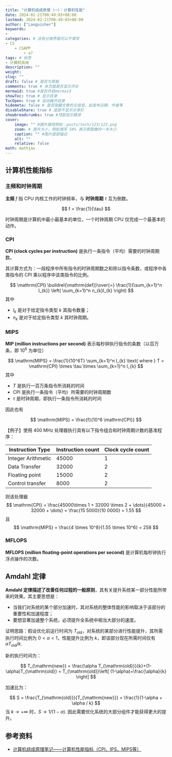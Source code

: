 ```yaml
---
title: "计算机组成原理（一）：计算机性能"
date: 2024-02-21T00:49:03+08:00
lastmod: 2024-02-21T00:49:03+08:00
author: ["Languisher"]
keywords: 
- 
categories: # 没有分类界面可以不填写
- CS 
    - CSAPP
        - a?
tags: # 标签
- 计算机系统
description: ""
weight:
slug: ""
draft: false # 是否为草稿
comments: true # 本页面是否显示评论
mermaid: true #是否开启mermaid
showToc: true # 显示目录
TocOpen: true # 自动展开目录
hidemeta: false # 是否隐藏文章的元信息，如发布日期、作者等
disableShare: true # 底部不显示分享栏
showbreadcrumbs: true #顶部显示路径
cover:
    image: "" #图片路径例如：posts/tech/123/123.png
    zoom: # 图片大小，例如填写 50% 表示原图像的一半大小
    caption: "" #图片底部描述
    alt: ""
    relative: false
math: mathjax
---
```


## 计算机性能指标
### 主频和时钟周期

**主频** $f$ 指 CPU 内核工作的时钟频率，与 **时钟周期** $\tau$ 互为倒数。

$$
f = \frac{1}{\tau}
$$

时钟周期是计算机中最小最基本的单位，一个时钟周期 CPU 仅完成一个最基本的动作。
### CPI

**CPI (clock cycles per instruction)** 是执行一条指令（平均）需要的时钟周期数。

其计算方式为：一段程序中所有指令的时钟周期数之和除以指令条数，或程序中各类指令的 CPI 乘以程序中该类指令的比例。

$$
\mathrm{CPI} \buildrel{\mathrm{def}}\over{=} \frac{1}{\sum_{k=1}^n I_{k}} \left( \sum_{k=1}^n n_{k}I_{k} \right)
$$
其中
- $I_{k}$ 是对于给定指令类型 $k$ 其指令数量；
- $n_{k}$ 是对于给定指令类型 $k$ 其时钟周期。

### MIPS

**MIP (million instructions per second)** 表示每秒钟执行指令的条数（以百万条，即 $10^6$ 为单位）

$$
\mathrm{MIPS} = \frac{1}{10^6T} \sum_{k=1}^n I_{k} \text{ where } T = \mathrm{CPI} \times \tau \times \sum_{k=1}^n I_{k}
$$
其中
- $T$ 是执行一百万条指令所消耗的时间
- $\mathrm{CPI}$ 是执行一条指令（平均）所需要的时钟周期数
- $\tau$ 是时钟周期，即执行一条指令所消耗的时间

因此也有

$$
\mathrm{MIPS} = \frac{f}{10^6 \mathrm{CPI}}
$$



【例子】使用 400 MHz 处理器执行具有以下指令组合和时钟周期计数的基准程序：

| Instruction Type | Instruction count | Clock cycle count |
| ---- | ---- | ---- |
| Integer Arithmetic | 45000 | 1 |
| Data Transfer | 32000 | 2 |
| Floating point  | 15000 | 2 |
| Control transfer | 8000 | 2 |

则该处理器 
$$
\mathrm{CPI} = \frac{45000\times 1 + 32000 \times 2 + \dots}{45000 + 32000 + \dots} = \frac{15 5000}{10 0000} = 1.55
$$
且
$$
\mathrm{MIPS} = \frac{4 \times 10^8}{1.55 \times 10^6} = 258
$$

### MFLOPS

**MFLOPS (million floating-point operations per second)** 是计算机每秒钟执行浮点操作的次数。

## Amdahl 定律

**Amdahl 定律描述了改善任何过程的一般原则**，其有关提升系统某一部分性能所带来的效果。其主要思想是：
- 当我们对系统的某个部分加速时，其对系统的整体性能的影响取决于该部分的重要性和加速程度；
- 要想显著加速整个系统，必须提升全系统中相当大部分的速度。

证明思路：假设优化前运行时间为 $T_{\mathrm{old}}$，对系统的某部分进行性能提升，其所需执行时间比例为 $0<\alpha <1$，性能提升比例为 $k$，即该部分现在所需时间仅有 $\alpha T_{\mathrm{old}}/k$.

新的执行时间为：

$$
T_{\mathrm{new}} = \frac{\alpha T_{\mathrm{old}}}{k}+(1- \alpha)T_{\mathrm{old}} = T_{\mathrm{old}}\left[ (1-\alpha)+\frac{\alpha}{k} \right]
$$

加速比为：

$$
S = \frac{T_{\mathrm{old}}}{T_{\mathrm{new}}} = \frac{1}{1-\alpha + \alpha / k}
$$
当 $k \to + \infty$ 时，$S \to 1 / (1-\alpha)$. 因此需要优化系统的大部分组件才能获得更大的提升。

## 参考资料

- [计算机组成原理笔记——计算机性能指标（CPI、IPS、MIPS等）](https://developer.aliyun.com/article/1194009)
